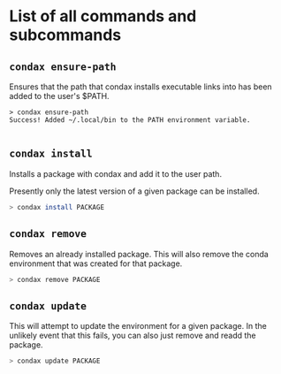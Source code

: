 # List of all commands and subcommands

## `condax ensure-path`

Ensures that the path that condax installs executable links into has been added to the user's $PATH.

```
> condax ensure-path
Success! Added ~/.local/bin to the PATH environment variable.


```

## `condax install`

Installs a package with condax and add it to the user path.  

Presently only the latest version of a given package can be installed.  

```bash
> condax install PACKAGE
```

## `condax remove`

Removes an already installed package.  This will also remove the conda environment that was created for that package.

```bash
> condax remove PACKAGE
```

## `condax update`

This will attempt to update the environment for a given package.  In the unlikely event that this fails, you can also just remove and readd the package.

```bash
> condax update PACKAGE
```